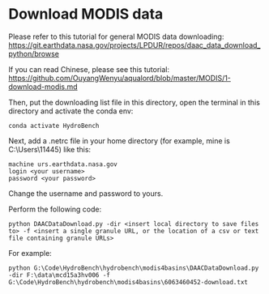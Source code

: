 # Download MODIS data

Please refer to this tutorial for general MODIS data downloading:
https://git.earthdata.nasa.gov/projects/LPDUR/repos/daac_data_download_python/browse

If you can read Chinese, please see this tutorial:
https://github.com/OuyangWenyu/aqualord/blob/master/MODIS/1-download-modis.md

Then, put the downloading list file in this directory, open the terminal in this directory and activate the conda env:

```shell
conda activate HydroBench
```

Next, add a .netrc file in your home directory (for example, mine is C:\Users\11445) like this:

```netrc
machine urs.earthdata.nasa.gov
login <your username>
password <your password>
```

Change the username and password to yours.

Perform the following code:

```Shell
python DAACDataDownload.py -dir <insert local directory to save files to> -f <insert a single granule URL, or the location of a csv or text file containing granule URLs>
```

For example:

```Shell
python G:\Code\HydroBench\hydrobench\modis4basins\DAACDataDownload.py -dir F:\data\mcd15a3hv006 -f G:\Code\HydroBench\hydrobench\modis4basins\6063460452-download.txt
```
